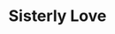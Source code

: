 ---
pid: ns157
title: Sisterly Love
location_transcription: Center City - prominent
coordinates: "[-75.161908763678, 39.950460742339]"
zipcode: '19147'
gen_neighborhood: South Philadelphia
neighborhood: Queen Village,Bella Vista,Pennsport,Italian Market
outside_phl: 
age: '35'
age_range: 30-39
instagram: 
image_file_name: ns_157.jpg
proposal_transcription: There are so many statues + sculptures throughout Philly,
  but other than Joan of Arc, are any of them women? Honor our ladies, past, present,
  + future.  Sculptural, photographic, + music combined.  Singing monument.
topic: Women
topic_summary: '0'
type: Song Sound,Sculpture Statue,Image
keywords_other: Women
credit: Liz Moselle
image_labels: 
twitter: lizmoselle
facebook: 
permalink: "/monuments/ns157/"
layout: item-page
---